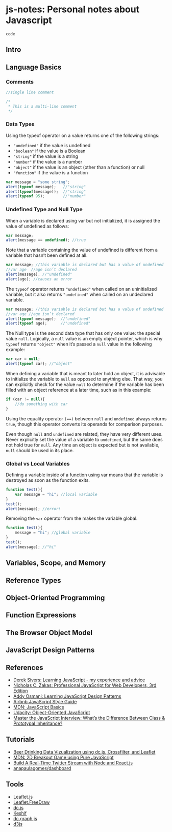 # js-notes: Personal notes about Javascript

```
code
```

## Intro

## Language Basics

### Comments

```javascript
//single line comment
```

```javascript
/* * This is a multi-line comment */
```

### Data Types

Using the typeof operator on a value returns one of the following strings:
* ```"undefined"``` if the value is undefined* ```"boolean"``` if the value is a Boolean* ```"string"``` if the value is a string* ```"number"``` if the value is a number* ```"object"``` if the value is an object (other than a function) or null* ```"function"``` if the value is a function

```javascript
var message = "some string";alert(typeof message);   //"string"
alert(typeof(message));  //"string"
alert(typeof 95);        //"number"
```

### Undefined Type and Null Type

When a variable is declared using var but not initialized, it is assigned the value of undefined as follows:

```javascript
var message;alert(message == undefined); //true
```

Note that a variable containing the value of undefined is different from a variable that hasn’t been defined at all. 

```javascript
var message; //this variable is declared but has a value of undefined
//var age  //age isn’t declaredalert(message); //"undefined"
alert(age); //causes an error
```

The ```typeof``` operator returns ```"undefined"``` when called on an uninitialized variable, but it also returns ```"undefined"``` when called on an undeclared variable.

```javascript
var message; //this variable is declared but has a value of undefined
//var age //age isn’t declaredalert(typeof message);  //"undefined"alert(typeof age);      //"undefined"
```

The Null type is the second data type that has only one value: the special value ```null```. Logically, a ```null``` value is an empty object pointer, which is why ```typeof``` returns ```"object"``` when it’s passed a ```null``` value in the following example:

```javascriptvar car = null;alert(typeof car); //"object"
```

When defining a variable that is meant to later hold an object, it is advisable to initialize the variable to ```null``` as opposed to anything else. That way, you can explicitly check for the value ```null``` to determine if the variable has been filled with an object reference at a later time, such as in this example:

```javascript
if (car != null){	//do something with car}
```Using the equality operator ```(==)``` between ```null``` and ```undefined``` always returns ```true```, though this operator converts its operands for comparison purposes.
Even though ```null``` and ```undefined``` are related, they have very different uses. Never explicitly set the value of a variable to ```undefined```, but the same does not hold true for ```null```. Any time an object is expected but is not available, ```null``` should be used in its place. 

### Global vs Local Variables

Defining a variable inside of a function using var means that the variable is destroyed as soon as the function exits.

```javascript
function test(){	var message = "hi"; //local variable}test();alert(message); //error!
```

Removing the ```var``` operator from the makes the variable global. 

```javascript
function test(){	message = "hi"; //global variable}test();alert(message); //"hi"
```

## Variables, Scope, and Memory

## Reference Types

## Object-Oriented Programming

## Function Expressions

## The Browser Object Model

## JavaScript Design Patterns

## References

* [Derek Sivers: Learning JavaScript - my experience and advice](https://sivers.org/learn-js)
* [Nicholas C. Zakas: Professional JavaScript for Web Developers, 3rd Edition](http://www.wrox.com/WileyCDA/WroxTitle/Professional-JavaScript-for-Web-Developers-3rd-Edition.productCd-1118026691.html)
* [Addy Osmani: Learning JavaScript Design Patterns](https://addyosmani.com/resources/essentialjsdesignpatterns/book/)
* [Airbnb JavaScript Style Guide](https://github.com/airbnb/javascript)
* [MDN: JavaScript Basics](https://developer.mozilla.org/en-US/Learn/Getting_started_with_the_web/JavaScript_basics)
* [Udacity: Object-Oriented JavaScript	](https://www.udacity.com/course/object-oriented-javascript--ud015)
* [Master the JavaScript Interview: What’s the Difference Between Class & Prototypal Inheritance?](https://medium.com/javascript-scene/master-the-javascript-interview-what-s-the-difference-between-class-prototypal-inheritance-e4cd0a7562e9#.t7st9qu0h)


## Tutorials

* [Beer Drinking Data Vizualization using dc.js, Crossfilter, and Leaflet](https://github.com/austinlyons/dcjs-leaflet-untappd)
* [MDN: 2D Breakout Game using Pure JavaScript](https://developer.mozilla.org/en-US/docs/Games/Workflows/2D_Breakout_game_pure_JavaScript)
* [Build A Real-Time Twitter Stream with Node and React.js](https://scotch.io/tutorials/build-a-real-time-twitter-stream-with-node-and-react-js)
* [anapaulagomes/dashboard](https://github.com/anapaulagomes/dashboard)

## Tools

* [Leaflet.js](https://github.com/Leaflet/Leaflet)
* [Leaflet.FreeDraw](https://github.com/Wildhoney/Leaflet.FreeDraw)
* [dc.js](https://github.com/dc-js/dc.js)
* [Keshif](https://github.com/adilyalcin/keshif)
* [dc.graph.js](https://github.com/dc-js/dc.graph.js)
* [d3js](http://d3js.org/)